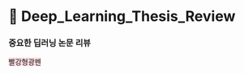 # 🛬 Deep_Learning_Thesis_Review
### 중요한 딥러닝 논문 리뷰
<span style='background-color:#ffdce0'>빨강형광펜</span>
